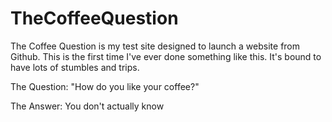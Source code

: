 # TheCoffeeQuestion

The Coffee Question is my test site designed to launch a website from Github. 
This is the first time I've ever done something like this.
It's bound to have lots of stumbles and trips. 


The Question:
"How do you like your coffee?"


The Answer:
You don't actually know
